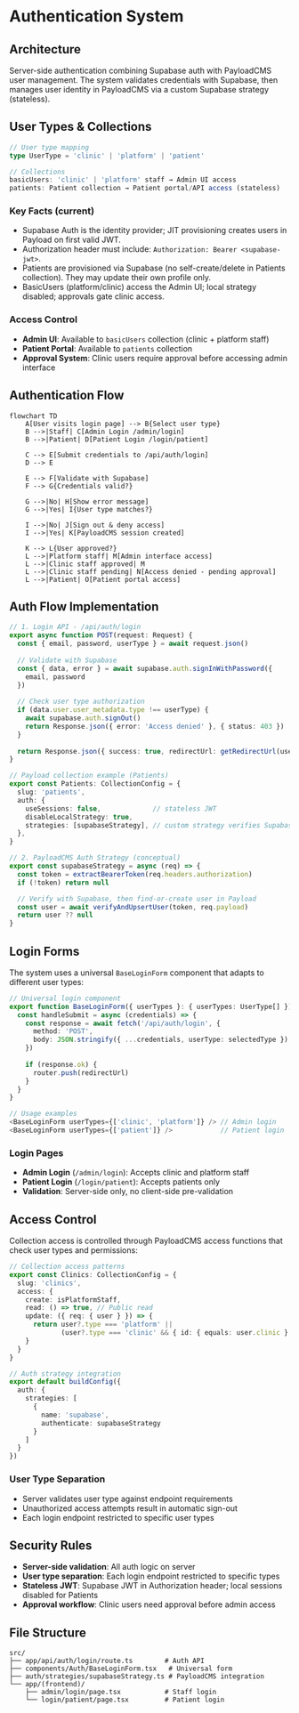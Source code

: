 # Authentication System

## Architecture

Server-side authentication combining Supabase auth with PayloadCMS user management. The system validates credentials with Supabase, then manages user identity in PayloadCMS via a custom Supabase strategy (stateless).

## User Types & Collections

```typescript
// User type mapping
type UserType = 'clinic' | 'platform' | 'patient'

// Collections
basicUsers: 'clinic' | 'platform' staff → Admin UI access
patients: Patient collection → Patient portal/API access (stateless)
```

### Key Facts (current)
- Supabase Auth is the identity provider; JIT provisioning creates users in Payload on first valid JWT.
- Authorization header must include: `Authorization: Bearer <supabase-jwt>`.
- Patients are provisioned via Supabase (no self-create/delete in Patients collection). They may update their own profile only.
- BasicUsers (platform/clinic) access the Admin UI; local strategy disabled; approvals gate clinic access.

### Access Control
- **Admin UI**: Available to `basicUsers` collection (clinic + platform staff)
- **Patient Portal**: Available to `patients` collection  
- **Approval System**: Clinic users require approval before accessing admin interface

## Authentication Flow

```mermaid
flowchart TD
    A[User visits login page] --> B{Select user type}
    B -->|Staff| C[Admin Login /admin/login]
    B -->|Patient| D[Patient Login /login/patient]
    
    C --> E[Submit credentials to /api/auth/login]
    D --> E
    
    E --> F[Validate with Supabase]
    F --> G{Credentials valid?}
    
    G -->|No| H[Show error message]
    G -->|Yes| I{User type matches?}
    
    I -->|No| J[Sign out & deny access]
    I -->|Yes| K[PayloadCMS session created]
    
    K --> L{User approved?}
    L -->|Platform staff| M[Admin interface access]
    L -->|Clinic staff approved| M
    L -->|Clinic staff pending| N[Access denied - pending approval]
    L -->|Patient| O[Patient portal access]
```

## Auth Flow Implementation

```typescript
// 1. Login API - /api/auth/login
export async function POST(request: Request) {
  const { email, password, userType } = await request.json()
  
  // Validate with Supabase
  const { data, error } = await supabase.auth.signInWithPassword({
    email, password
  })
  
  // Check user type authorization
  if (data.user.user_metadata.type !== userType) {
    await supabase.auth.signOut()
    return Response.json({ error: 'Access denied' }, { status: 403 })
  }
  
  return Response.json({ success: true, redirectUrl: getRedirectUrl(userType) })
}

// Payload collection example (Patients)
export const Patients: CollectionConfig = {
  slug: 'patients',
  auth: {
    useSessions: false,             // stateless JWT
    disableLocalStrategy: true,
    strategies: [supabaseStrategy], // custom strategy verifies Supabase JWT
  },
}

// 2. PayloadCMS Auth Strategy (conceptual)
export const supabaseStrategy = async (req) => {
  const token = extractBearerToken(req.headers.authorization)
  if (!token) return null

  // Verify with Supabase, then find-or-create user in Payload
  const user = await verifyAndUpsertUser(token, req.payload)
  return user ?? null
}
```

## Login Forms

The system uses a universal `BaseLoginForm` component that adapts to different user types:

```typescript
// Universal login component
export function BaseLoginForm({ userTypes }: { userTypes: UserType[] }) {
  const handleSubmit = async (credentials) => {
    const response = await fetch('/api/auth/login', {
      method: 'POST',
      body: JSON.stringify({ ...credentials, userType: selectedType })
    })
    
    if (response.ok) {
      router.push(redirectUrl)
    }
  }
}

// Usage examples
<BaseLoginForm userTypes={['clinic', 'platform']} /> // Admin login
<BaseLoginForm userTypes={['patient']} />            // Patient login
```

### Login Pages
- **Admin Login** (`/admin/login`): Accepts clinic and platform staff
- **Patient Login** (`/login/patient`): Accepts patients only
- **Validation**: Server-side only, no client-side pre-validation

## Access Control

Collection access is controlled through PayloadCMS access functions that check user types and permissions:

```typescript
// Collection access patterns
export const Clinics: CollectionConfig = {
  slug: 'clinics',
  access: {
    create: isPlatformStaff,
    read: () => true, // Public read
    update: ({ req: { user } }) => {
      return user?.type === 'platform' || 
             (user?.type === 'clinic' && { id: { equals: user.clinic } })
    }
  }
}

// Auth strategy integration
export default buildConfig({
  auth: {
    strategies: [
      {
        name: 'supabase',
        authenticate: supabaseStrategy
      }
    ]
  }
})
```

### User Type Separation
- Server validates user type against endpoint requirements
- Unauthorized access attempts result in automatic sign-out  
- Each login endpoint restricted to specific user types

## Security Rules

- **Server-side validation**: All auth logic on server
- **User type separation**: Each login endpoint restricted to specific types
- **Stateless JWT**: Supabase JWT in Authorization header; local sessions disabled for Patients
- **Approval workflow**: Clinic users need approval before admin access

## File Structure

```
src/
├── app/api/auth/login/route.ts        # Auth API
├── components/Auth/BaseLoginForm.tsx   # Universal form
├── auth/strategies/supabaseStrategy.ts # PayloadCMS integration
└── app/(frontend)/
    ├── admin/login/page.tsx           # Staff login
    └── login/patient/page.tsx         # Patient login
```
